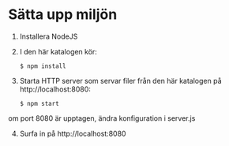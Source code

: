 Sätta upp miljön
================
1. Installera NodeJS

2. I den här katalogen kör:

    `$ npm install`

3. Starta HTTP server som servar filer från den här katalogen på http://localhost:8080:

    `$ npm start`

  om port 8080 är upptagen, ändra konfiguration i server.js

4. Surfa in på http://localhost:8080
